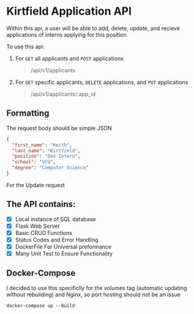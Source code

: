 # Kirtfield Application API

Within this api, a user will be able to add, delete, update, and recieve applications of interns applying for this position.

To use this api:

1. For `GET` all applicants and `POST` applications
   > /api/v1/applicants
2. For `GET` specific applicants, `DELETE` applications, and `PUT` applications
   > /api/v1/applicants/:app_id

## Formatting

The request body should be simple JSON

```json
{
  "first_name": "Keith",
  "last_name": "Kirtfield",
  "position": "Dev Intern",
  "school": "VCU",
  "degree": "Computer Science"
}
```

For the Update request

## The API contains:

- [x] Local instance of SQL database
- [x] Flask Web Server
- [x] Basic CRUD Functions
- [x] Status Codes and Error Handling
- [x] DockerFile For Universal preformance
- [x] Many Unit Test to Ensure Functionality

## Docker-Compose

I decided to use this specificlly for the volumes tag (automatic updating without rebuilding) and Nginx, so port hosting should not be an issue

```
docker-compose up --build
```
